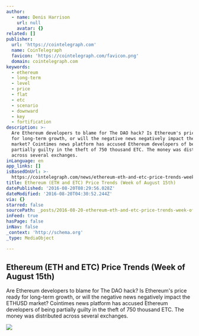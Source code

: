 ```yaml
---
author:
  - name: Denis Harrison
    url: null
    avatar: {}
related: []
publisher:
  url: 'https://cointelegraph.com'
  name: CoinTelegraph
  favicon: 'https://cointelegraph.com/favicon.png'
  domain: cointelegraph.com
keywords:
  - ethereum
  - long-term
  - level
  - price
  - flat
  - etc
  - scenario
  - downward
  - key
  - fortification
description: >-
  Are Ethereum developers to blame for The DAO hack? Is Ethereum's price ready
  for long-term growth, or will the negative news negatively impact the ETHUSD
  market? Cointimes news platform has accused Ethereum developers of being
  partially guilty in the theft of 750 thousand ETC. The money was distributed
  across several exchanges.
inLanguage: en
app_links: []
isBasedOnUrl: >-
  https://cointelegraph.com/news/ethereum-eth-and-etc-price-trends-week-of-august-16th
title: Ethereum (ETH and ETC) Price Trends (Week of August 15th)
datePublished: '2016-08-20T08:29:56.028Z'
dateModified: '2016-08-20T04:30:52.244Z'
via: {}
starred: false
sourcePath: _posts/2016-08-20-ethereum-eth-and-etc-price-trends-week-of-august-15th.md
inFeed: true
hasPage: false
inNav: false
_context: 'http://schema.org'
_type: MediaObject

---
```

<article style=""><h1>Ethereum (ETH and ETC) Price Trends (Week of August 15th)</h1><p>Are Ethereum developers to blame for The DAO hack? Is Ethereum's price ready for long-term growth, or will the negative news negatively impact the ETHUSD market? Cointimes news platform has accused Ethereum developers of being partially guilty in the theft of 750 thousand ETC. The money was distributed across several exchanges.</p><img src="https://cointelegraph.com/images/725_Ly9jb2ludGVsZWdyYXBoLmNvbS9zdG9yYWdlL3VwbG9hZHMvdmlldy80YzhmZjFlMDkyNjU0Zjg2ZmU4MmJkYjk0YzI0NzI2Ny5qcGc=.jpg" /></article>